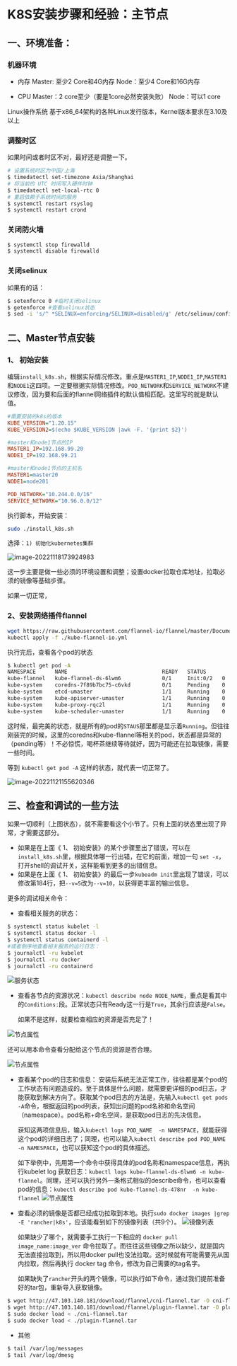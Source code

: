 # K8S安装步骤和经验：主节点

## 一、环境准备：

### 机器环境
- 内存
Master: 至少2 Core和4G内存
Node：至少4 Core和16G内存

- CPU
Master：2 core至少（要是1core必然安装失败）
Node：可以1 core

Linux操作系统 基于x86_64架构的各种Linux发行版本，Kernel版本要求在3.10及以上


### 调整时区
如果时间或者时区不对，最好还是调整一下。

```bash
# 设置系统时区为中国/上海
$ timedatectl set-timezone Asia/Shanghai
# 将当前的 UTC 时间写入硬件时钟
$ timedatectl set-local-rtc 0
# 重启依赖于系统时间的服务
$ systemctl restart rsyslog
$ systemctl restart crond
```

### 关闭防火墙
```bash
$ systemctl stop firewalld
$ systemctl disable firewalld 
```

### 关闭selinux
如果有的话：

```bash
$ setenforce 0 #临时关闭selinux
$ getenforce #查看selinux状态
$ sed -i 's/^ *SELINUX=enforcing/SELINUX=disabled/g' /etc/selinux/config
```
## 二、Master节点安装

### 1、 初始安装

编辑`install_k8s.sh`，根据实际情况修改。重点是`MASTER1_IP`,`NODE1_IP`,`MASTER1`和`NODE1`这四项。一定要根据实际情况修改。`POD_NETWORK`和`SERVICE_NETWORK`不建议修改，因为要和后面的flannel网络插件的默认值相匹配。这里写的就是默认值。
```ini
#需要安装的k8s的版本
KUBE_VERSION="1.20.15"
KUBE_VERSION2=$(echo $KUBE_VERSION |awk -F. '{print $2}')

#master和node1节点的IP
MASTER1_IP=192.168.99.20
NODE1_IP=192.168.99.21

#master和node1节点的主机名
MASTER1=master20
NODE1=node201

POD_NETWORK="10.244.0.0/16"
SERVICE_NETWORK="10.96.0.0/12"
```
执行脚本，开始安装：

```bash
sudo ./install_k8s.sh
```

选择：`1) 初始化kubernetes集群`

![image-20221118173924983](images/image-20221118173924983.png)

这一步主要是做一些必须的环境设置和调整；设置docker拉取仓库地址，拉取必须的镜像等基础步骤。

如果一切正常，

### 2、安装网络插件flannel
```bash
wget https://raw.githubusercontent.com/flannel-io/flannel/master/Documentation/kube-flannel.yml -O kube-flannel-io.yml
kubectl apply -f ./kube-flannel-io.yml
```
执行完后，查看各个pod的状态
```bash
$ kubectl get pod -A
NAMESPACE      NAME                              READY   STATUS     
kube-flannel   kube-flannel-ds-6lwm6             0/1     Init:0/2   0   
kube-system    coredns-7f89b7bc75-c6vkd          0/1     Pending    0    kube-system    coredns-7f89b7bc75-sp5ln          0/1     Pending    0   
kube-system    etcd-umaster                      1/1     Running    0   
kube-system    kube-apiserver-umaster            1/1     Running    0    kube-system    kube-controller-manager-umaster   1/1     Running    0   
kube-system    kube-proxy-rqc2l                  1/1     Running    0   
kube-system    kube-scheduler-umaster            1/1     Running    0   

```
这时候，最完美的状态，就是所有的pod的`STAUS`那里都是显示着`Running`。但往往刚装完的时候，这里的coredns和kube-flannel等相关的pod，状态都是异常的（pending等）！不必惊慌，喝杯茶继续等待就好，因为可能还在拉取镜像，需要一些时间。

等到 `kubectl get pod -A` 这样的状态，就代表一切正常了。

![image-20221121155620346](images/image-20221121155620346.png)

## 三、检查和调试的一些方法
如果一切顺利（上图状态），就不需要看这个小节了。只有上面的状态里出现了异常，才需要这部分。 

- 如果是在上面《 1、 初始安装》的某个步骤里出了错误，可以在`install_k8s.sh`里，根据具体哪一行出错，在它的前面，增加一句 `set -x`，打开shell的调试开关，这样能看到更多的出错信息。
- 如果是在上面《 1、 初始安装》的最后一步`kubeadm init`里出现了错误，可以修改第184行，把`--v=5`改为`--v=10`，以获得更丰富的输出信息。

更多的调试相关命令：
- 查看相关服务的状态：
```bash
$ systemctl status kubelet -l
$ systemctl status docker -l
$ systemctl status containerd -l
#或者倒序地查看相关服务的运行日志：
$ journalctl -ru kubelet 
$ journalctl -ru docker
$ journalctl -ru containerd
```
![服务状态](images/service-status.png)

- 查看各节点的资源状况：`kubectl describe node NODE_NAME`，重点是看其中的`Conditions:`段。正常状态只有Ready这一行是`True`，其余行应该是`False`。

  如果不是这样，就要检查相应的资源是否充足了！

![节点属性](images/node-desc2.png)

还可以用本命令查看分配给这个节点的资源是否合理。

![节点属性](images/node-desc1.png)     

- 查看某个pod的日志和信息：
  安装后系统无法正常工作，往往都是某个pod的工作状态有问题造成的。至于具体是什么问题，就需要更详细的pod日志，才能获取到解决方向了。获取某个pod日志的方法是，先输入`kubectl get pods -A`命令，根据返回的pod列表，获知出问题的pod名称和命名空间（namespace）。pod名称+命名空间，是获取pod日志的先决信息。

  获知这两项信息后，输入`kubectl logs POD_NAME  -n NAMESPACE`，就能获得这个pod的详细日志了；同理，也可以输入`kubectl describe pod POD_NAME  -n NAMESPACE`，也可以获知这个pod的具体描述。
  
  如下举例中，先用第一个命令中获得具体的pod名称和namespace信息，再执行kubelet log 获取日志：`kubectl logs kube-flannel-ds-6lwm6 -n kube-flannel`。同理，还可以执行另外一条格式相似的describe命令，也可以查看pod的信息：`kubectl describe pod kube-flannel-ds-478nr  -n kube-flannel`
  ![节点属性](images/check-pod-log.png)  
  
- 查看必须的镜像是否都已经成功拉取到本地。执行`sudo docker images |grep -E 'rancher|k8s'`，应该能看到如下的镜像列表（共9个）。
  ![镜像列表](images/k8s-images-list.png)  

  如果缺少了哪个，就需要手工执行一下相应的 `docker pull image_name:image_ver` 命令拉取了。而往往这些镜像之所以缺少，就是国内无法直接拉取到，所以用docker pull也没法拉取。这时候就有可能需要先从国内拉取，然后再执行 docker tag 命令，修改为自己需要的tag名字。
  
  如果缺失了`rancher`开头的两个镜像，可以执行如下命令，通过我们提前准备好的tar包，重新导入获取镜像。

```bash  
$ wget http://47.103.140.181/download/flannel/cni-flannel.tar -O cni-flannel.tar
$ wget http://47.103.140.181/download/flannel/plugin-flannel.tar -O plugin-flannel.tar
$ sudo docker load < ./cni-flannel.tar
$ sudo docker load < ./plugin-flannel.tar
```

- 其他
```bash
$ tail /var/log/messages 
$ tail /var/log/dmesg
```
